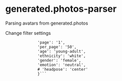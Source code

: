 # generated.photos-parser
Parsing avatars from generated.photos

Change filter settings
```params = {'order_by': 'latest',
              'page': '1',
              'per_page': '50',
              'age': 'young-adult',
              'ethnicity': 'white',
              'gender': 'female',
              'emotion': 'neutral',
              # 'headpose': 'center'
              }```
